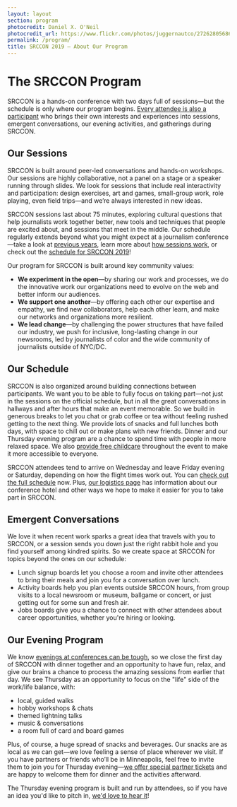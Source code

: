 ```yaml
---
layout: layout
section: program
photocredit: Daniel X. O'Neil
photocredit_url: https://www.flickr.com/photos/juggernautco/27262805686/
permalink: /program/
title: SRCCON 2019 — About Our Program
---
```


# The SRCCON Program

SRCCON is a hands-on conference with two days full of sessions—but the schedule is only where our program begins. [Every attendee is also a participant](/participation) who brings their own interests and experiences into sessions, emergent conversations, our evening activities, and gatherings during SRCCON.

## Our Sessions

SRCCON is built around peer-led conversations and hands-on workshops. Our sessions are highly collaborative, not a panel on a stage or a speaker running through slides. We look for sessions that include real interactivity and participation: design exercises, art and games, small-group work, role playing, even field trips—and we’re always interested in new ideas.

SRCCON sessions last about 75 minutes, exploring cultural questions that help journalists work together better, new tools and techniques that people are excited about, and sessions that meet in the middle. Our schedule regularly extends beyond what you might expect at a journalism conference—take a look at [previous years](/sessions/about/#previous-years), learn more about [how sessions work](/sessions/about/), or check out the [schedule for SRCCON 2019](/schedule)!

Our program for SRCCON is built around key community values:

* **We experiment in the open**—by sharing our work and processes, we do the innovative work our organizations need to evolve on the web and better inform our audiences.
* **We support one another**—by offering each other our expertise and empathy, we find new collaborators, help each other learn, and make our networks and organizations more resilient.
* **We lead change**—by challenging the power structures that have failed our industry, we push for inclusive, long-lasting change in our newsrooms, led by journalists of color and the wide community of journalists outside of NYC/DC.

## Our Schedule

SRCCON is also organized around building connections between participants. We want you to be able to fully focus on taking part—not just in the sessions on the official schedule, but in all the great conversations in hallways and after hours that make an event memorable. So we build in generous breaks to let you chat or grab coffee or tea without feeling rushed getting to the next thing. We provide lots of snacks and full lunches both days, with space to chill out or make plans with new friends. Dinner and our Thursday evening program are a chance to spend time with people in more relaxed space. We also [provide free childcare](/childcare) throughout the event to make it more accessible to everyone.

SRCCON attendees tend to arrive on Wednesday and leave Friday evening or Saturday, depending on how the flight times work out. You can [check out the full schedule](/schedule) now. Plus, [our logistics page](/logistics) has information about our conference hotel and other ways we hope to make it easier for you to take part in SRCCON.

## Emergent Conversations

We love it when recent work sparks a great idea that travels with you to SRCCON, or a session sends you down just the right rabbit hole and you find yourself among kindred spirits. So we create space at SRCCON for topics beyond the ones on our schedule:

* Lunch signup boards let you choose a room and invite other attendees to bring their meals and join you for a conversation over lunch.
* Activity boards help you plan events outside SRCCON hours, from group visits to a local newsroom or museum, ballgame or concert, or just getting out for some sun and fresh air.
* Jobs boards give you a chance to connect with other attendees about career opportunities, whether you're hiring or looking.

## Our Evening Program

We know [evenings at conferences can be tough](https://opennews.org/blog/srccon-thursday/), so we close the first day of SRCCON with dinner together and an opportunity to have fun, relax, and give our brains a chance to process the amazing sessions from earlier that day. We see Thursday as an opportunity to focus on the "life" side of the work/life balance, with:

* local, guided walks
* hobby workshops & chats
* themed lightning talks
* music & conversations
* a room full of card and board games

Plus, of course, a huge spread of snacks and beverages. Our snacks are as local as we can get—we love feeling a sense of place wherever we visit. If you have partners or friends who’ll be in Minneapolis, feel free to invite them to join you for Thursday evening—[we offer special partner tickets](https://www.eventbrite.com/e/srccon-2019-tickets-61642701981?discount=partner) and are happy to welcome them for dinner and the activities afterward.

The Thursday evening program is built and run by attendees, so if you have an idea you'd like to pitch in, [we'd love to hear it](mailto:srccon@opennews.org)!
